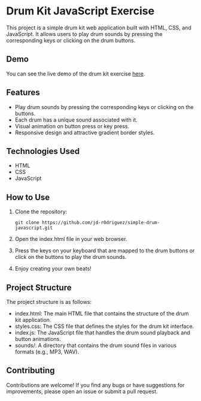 # Drum Kit JavaScript Exercise

This project is a simple drum kit web application built with HTML, CSS, and JavaScript. It allows users to play drum sounds by pressing the corresponding keys or clicking on the drum buttons.

## Demo

You can see the live demo of the drum kit exercise [here](https://jd-r0driguez.github.io/simple-drum-javascript/).

## Features

- Play drum sounds by pressing the corresponding keys or clicking on the buttons.
- Each drum has a unique sound associated with it.
- Visual animation on button press or key press.
- Responsive design and attractive gradient border styles.

## Technologies Used

- HTML
- CSS
- JavaScript

## How to Use

1. Clone the repository:

   ```shell
   git clone https://github.com/jd-r0driguez/simple-drum-javascript.git

2. Open the index.html file in your web browser.

3. Press the keys on your keyboard that are mapped to the drum buttons or click on the buttons to play the drum sounds.

4. Enjoy creating your own beats!

## Project Structure

The project structure is as follows:

- index.html: The main HTML file that contains the structure of the drum kit application.
- styles.css: The CSS file that defines the styles for the drum kit interface.
- index.js: The JavaScript file that handles the drum sound playback and button animations.
- sounds/: A directory that contains the drum sound files in various formats (e.g., MP3, WAV).

## Contributing

Contributions are welcome! If you find any bugs or have suggestions for improvements, please open an issue or submit a pull request.